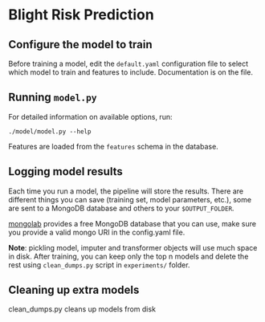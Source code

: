 # Blight Risk Prediction

## Configure the model to train

Before training a model, edit the `default.yaml` configuration file to select which model to train and features to include. Documentation is on the file.

## Running `model.py`

For detailed information on available options, run:

`./model/model.py --help`

Features are loaded from the `features` schema in the database.

## Logging model results

Each time you run a model, the pipeline will store the results. There are different things you can save (training set, model parameters, etc.), some are sent to a MongoDB database and others to your `$OUTPUT_FOLDER`.

[mongolab](https://mongolab.com) provides a free MongoDB database that you can use, make sure you provide a valid mongo URI in the config.yaml file.

**Note**: pickling model, imputer and transformer objects will use much space in disk. After training, you can keep only the top n models and delete the rest using `clean_dumps.py` script in `experiments/` folder.

## Cleaning up extra models
clean_dumps.py cleans up models from disk

